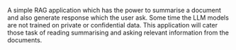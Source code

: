 A simple RAG application which has the power to summarise a document and also generate response which the user ask.
Some time the LLM models are not trained on private or confidential data.
This application will cater those task of reading summarising and asking relevant information from the documents.
